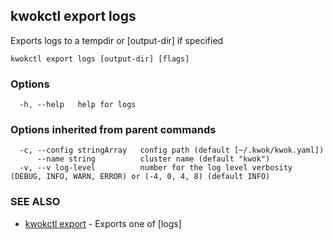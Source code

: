 ## kwokctl export logs

Exports logs to a tempdir or [output-dir] if specified

```
kwokctl export logs [output-dir] [flags]
```

### Options

```
  -h, --help   help for logs
```

### Options inherited from parent commands

```
  -c, --config stringArray   config path (default [~/.kwok/kwok.yaml])
      --name string          cluster name (default "kwok")
  -v, --v log-level          number for the log level verbosity (DEBUG, INFO, WARN, ERROR) or (-4, 0, 4, 8) (default INFO)
```

### SEE ALSO

* [kwokctl export](kwokctl_export.md)	 - Exports one of [logs]

